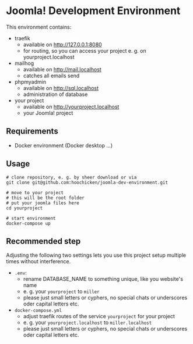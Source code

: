 # Joomla! Development Environment

This environment contains:

* traefik
  * available on <http://127.0.0.1:8080> 
  * for routing, so you can access your project e. g. on yourproject.localhost
* mailhog
  * available on <http://mail.localhost>
  * catches all emails send
* phpmyadmin
  * available on <http://sql.localhost>
  * administration of database 
* your project
  * available on <http://yourproject.localhost>
  * your Joomla! project

## Requirements

* Docker environment (Docker desktop ...) 

## Usage

~~~shell
# clone repository, e. g. by sheer download or via 
git clone git@github.com:hoochicken/joomla-dev-environment.git

# move to your project
# this will be the root folder
# put your joomla files here
cd yourproject

# start environment
docker-compose up
~~~

## Recommended step

Adjusting the following two settings lets you use this project setup multiple times without interference.

* `.env`: 
  * rename DATABASE_NAME to something unique, like you website's name
  * e. g. your `yourproject` to `miller`
  * please just small letters or cyphers, no special chats or underscores oder capital letters etc.
* `docker-compose.yml`
  * adjust traefik routes of the service `yourproject` for your project
  * e. g. your `yourproject.localhost` to `miller.localhost` 
  * please just small letters or cyphers, no special chats or underscores oder capital letters etc.
